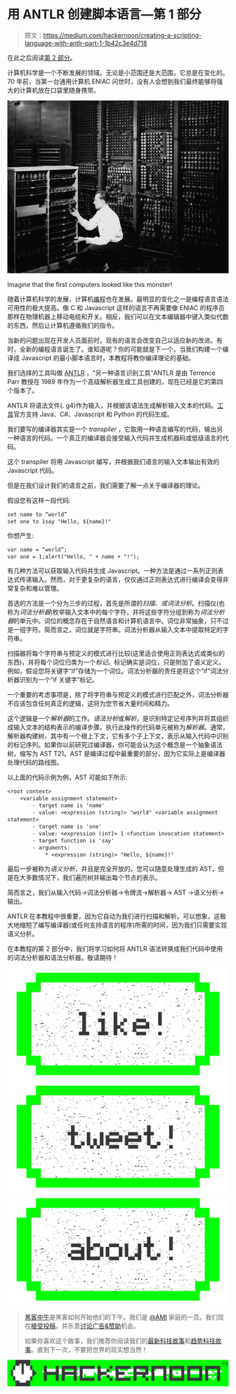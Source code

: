 # 用 ANTLR 创建脚本语言—第 1 部分

> 原文：<https://medium.com/hackernoon/creating-a-scripting-language-with-antlr-part-1-1b42c3e4d718>

在此之后阅读[第 2 部分](/@thosakwe/creating-a-scripting-language-with-antlr-part-2-ba4d8d6eab55)。

计算机科学是一个不断发展的领域。无论是小范围还是大范围，它总是在变化的。70 年前，当第一台通用计算机 ENIAC 问世时，没有人会想到我们最终能够将强大的计算机放在口袋里随身携带。

![](img/7845c71c2fcf83cec9f6e65fdf194374.png)

Imagine that the first computers looked like this monster!

随着计算机科学的发展，计算机[编程](https://hackernoon.com/tagged/programming)也在发展。最明显的变化之一是编程语言语法可用性的极大提高。像 C 和 Javascript 这样的语言不再需要像 ENIAC 的程序员那样在物理机器上移动电缆和开关。相反，我们可以在文本编辑器中键入类似代数的东西，然后让计算机遵循我们的指令。

当新的问题出现在开发人员面前时，现有的语言会改变自己以适应新的改进。有时，全新的编程语言诞生了。谁知道呢？你的可能就是下一个。当我们构建一个编译成 Javascript 的最小脚本语言时，本教程将教你编译理论的基础。

我们选择的工具叫做 [ANTLR](http://www.antlr.org/) ，“另一种语言识别工具”ANTLR 是由 Terrence Parr 教授在 1989 年作为一个高级解析器生成工具创建的，现在已经是它的第四个版本了。

ANTLR 将语法文件(. g4)作为输入，并根据该语法生成解析输入文本的代码。[工具](https://hackernoon.com/tagged/tool)官方支持 Java、C#、Javascript 和 Python 的代码生成。

我们要写的编译器其实是一个 *transpiler* ，它取用一种语言编写的代码，输出另一种语言的代码。一个真正的编译器会接受输入代码并生成机器码或低级语言的代码。

这个 transpiler 将用 Javascript 编写，并根据我们语言的输入文本输出有效的 Javascript 代码。

但是在我们设计我们的语言之前，我们需要了解一点关于编译器的理论。

假设您有这样一段代码:

```
set name to “world”
set one to 1say "Hello, ${name}!"
```

你想产生:

```
var name = “world”;
var one = 1;alert("Hello, " + name + "!");
```

有几种方法可以获取输入代码并生成 Javascript。一种方法是通过一系列正则表达式传递输入。然而，对于更复杂的语言，仅仅通过正则表达式进行编译会变得非常复杂和难以管理。

首选的方法是一个分为三步的过程，首先是所谓的*扫描、*或*词法分析*。扫描仪(也称为*词法分析器*)枚举输入文本中的每个字符，并将这些字符分组到称为*词法分析器*的单元中。词位的概念存在于自然语言和计算机语言中。词位非常抽象，只不过是一组字符。简而言之，词位就是字符串。词法分析器从输入文本中提取特定的字符串。

扫描器将每个字符串与预定义的模式进行比较(这里适合使用正则表达式或类似的东西)，并将每个词位归类为一个*标记*。标记确实是词位，只是附加了语义定义。例如，假设您将关键字“if”存储为一个词位。词法分析器的责任是将这个“if”词法分析器识别为一个“if 关键字”标记。

一个重要的考虑事项是，除了将字符串与预定义的模式进行匹配之外，词法分析器不应该包含任何真正的逻辑，这将为您节省大量时间和精力。

这个逻辑是一个*解析器*的工作。*语法分析*或*解析*，是识别特定记号序列并将其组织成输入文本的结构表示的编译步骤。执行此操作的代码单元被称为*解析器*。通常，解析器构建树，其中有一个根上下文，它有多个子上下文，表示从输入代码中识别的标记序列。如果你以前研究过编译器，你可能会认为这个概念是一个抽象语法树，缩写为 AST T21。AST 是编译过程中最重要的部分，因为它实际上是编译器处理代码的路线图。

以上面的代码示例为例，AST 可能如下所示:

```
<root context>
    <variable assignment statement>
        - target name is 'name'
        - value: <expression (string)> "world" <variable assignment statement>
        - target name is 'one'
        - value: <expression (int}> 1 <function invocation statement>
        - target function is 'say'
        - arguments:
            * <expression (string)> "Hello, ${name}!"
```

最后一步被称为*语义分析*，并且是完全开放的。您可以随意处理生成的 AST，但是在大多数情况下，我们遍历树并输出每个节点的表示。

简而言之，我们从输入代码->词法分析器->令牌流->解析器-> AST ->语义分析->输出。

ANTLR 在本教程中很重要，因为它自动为我们进行扫描和解析。可以想象，这极大地缩短了编写编译器(或任何支持语言的程序)所需的时间，因为我们只需要实现语义分析。

在本教程的第 2 部分中，我们将学习如何将 ANTLR 语法转换成我们代码中使用的词法分析器和语法分析器。敬请期待！

[![](img/50ef4044ecd4e250b5d50f368b775d38.png)](http://bit.ly/HackernoonFB)[![](img/979d9a46439d5aebbdcdca574e21dc81.png)](https://goo.gl/k7XYbx)[![](img/2930ba6bd2c12218fdbbf7e02c8746ff.png)](https://goo.gl/4ofytp)

> [黑客中午](http://bit.ly/Hackernoon)是黑客如何开始他们的下午。我们是 [@AMI](http://bit.ly/atAMIatAMI) 家庭的一员。我们现在[接受投稿](http://bit.ly/hackernoonsubmission)，并乐意[讨论广告&赞助](mailto:partners@amipublications.com)机会。
> 
> 如果你喜欢这个故事，我们推荐你阅读我们的[最新科技故事](http://bit.ly/hackernoonlatestt)和[趋势科技故事](https://hackernoon.com/trending)。直到下一次，不要把世界的现实想当然！

[![](img/be0ca55ba73a573dce11effb2ee80d56.png)](https://goo.gl/Ahtev1)